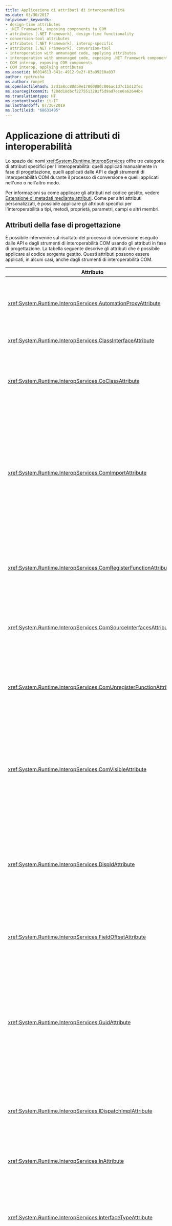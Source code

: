 ```yaml
---
title: Applicazione di attributi di interoperabilità
ms.date: 03/30/2017
helpviewer_keywords:
- design-time attributes
- .NET Framework, exposing components to COM
- attributes [.NET Framework], design-time functionality
- conversion-tool attributes
- attributes [.NET Framework], interop-specific
- attributes [.NET Framework], conversion-tool
- interoperation with unmanaged code, applying attributes
- interoperation with unmanaged code, exposing .NET Framework components
- COM interop, exposing COM components
- COM interop, applying attributes
ms.assetid: b6014613-641c-4912-9e2f-83a99210a037
author: rpetrusha
ms.author: ronpet
ms.openlocfilehash: 27d1a8cc80db9e17000880c006ac1d7c1bd12fec
ms.sourcegitcommit: f20dd18dbcf2275513281f5d9ad7ece6a62644b4
ms.translationtype: HT
ms.contentlocale: it-IT
ms.lasthandoff: 07/30/2019
ms.locfileid: "68631495"
---
```

# <a name="applying-interop-attributes"></a>Applicazione di attributi di interoperabilità
Lo spazio dei nomi <xref:System.Runtime.InteropServices> offre tre categorie di attributi specifici per l'interoperabilità: quelli applicati manualmente in fase di progettazione, quelli applicati dalle API e dagli strumenti di interoperabilità COM durante il processo di conversione e quelli applicati nell'uno o nell'altro modo.  
  
 Per informazioni su come applicare gli attributi nel codice gestito, vedere [Estensione di metadati mediante attributi](../../../docs/standard/attributes/index.md). Come per altri attributi personalizzati, è possibile applicare gli attributi specifici per l'interoperabilità a tipi, metodi, proprietà, parametri, campi e altri membri.  
  
## <a name="design-time-attributes"></a>Attributi della fase di progettazione  
 È possibile intervenire sul risultato del processo di conversione eseguito dalle API e dagli strumenti di interoperabilità COM usando gli attributi in fase di progettazione. La tabella seguente descrive gli attributi che è possibile applicare al codice sorgente gestito. Questi attributi possono essere applicati, in alcuni casi, anche dagli strumenti di interoperabilità COM.  
  
|Attributo|DESCRIZIONE|  
|---------------|-----------------|  
|<xref:System.Runtime.InteropServices.AutomationProxyAttribute>|Specifica se il marshalling del tipo deve essere effettuato mediante il gestore di marshalling di Automazione oppure un proxy e uno stub personalizzati.|  
|<xref:System.Runtime.InteropServices.ClassInterfaceAttribute>|Controlla il tipo di interfaccia generato per una classe.|  
|<xref:System.Runtime.InteropServices.CoClassAttribute>|Identifica il CLSID della coclasse originale importata da una libreria dei tipi.<br /><br /> Questo attributo viene in genere applicato dagli strumenti di interoperabilità COM.|  
|<xref:System.Runtime.InteropServices.ComImportAttribute>|Indica che è stata importata una definizione di interfaccia o una coclasse da una libreria dei tipi COM. Il runtime usa questo flag per determinare come attivare il tipo ed effettuarne il marshalling. Questo attributo impedisce la riesportazione del tipo in una libreria dei tipi.<br /><br /> Questo attributo viene in genere applicato dagli strumenti di interoperabilità COM.|  
|<xref:System.Runtime.InteropServices.ComRegisterFunctionAttribute>|Indica che, quando l'assembly viene registrato per l'utilizzo da COM, deve essere chiamato un metodo per consentire l'esecuzione di codice utente durante il processo di registrazione.|  
|<xref:System.Runtime.InteropServices.ComSourceInterfacesAttribute>|Identifica le interfacce che sono fonti di eventi per la classe.<br /><br /> Questo attributo può essere applicato dagli strumenti di interoperabilità COM.|  
|<xref:System.Runtime.InteropServices.ComUnregisterFunctionAttribute>|Indica che, quando la registrazione dell'assembly da COM viene annullata, deve essere chiamato un metodo per consentire l'esecuzione di codice utente durante il processo.|  
|<xref:System.Runtime.InteropServices.ComVisibleAttribute>|Rende i tipi invisibili a COM quando il valore dell'attributo è **false**. Questo attributo può essere applicato a un tipo singolo o a un intero assembly per controllare la visibilità COM. Tutti i tipi gestiti e pubblici sono visibili per impostazione predefinita. Non è necessario usare questo attributo per renderli visibili.|  
|<xref:System.Runtime.InteropServices.DispIdAttribute>|Specifica l'identificatore di invio (DISPID) COM di un metodo o un campo. Questo attributo contiene il DISPID per il metodo, il campo o la proprietà che descrive.<br /><br /> Questo attributo può essere applicato dagli strumenti di interoperabilità COM.|  
|<xref:System.Runtime.InteropServices.FieldOffsetAttribute>|Indica la posizione fisica di ogni campo all'interno di una classe quando è usato con l'attributo **StructLayoutAttribute** e **LayoutKind** è impostato su Explicit.|  
|<xref:System.Runtime.InteropServices.GuidAttribute>|Specifica l'identificatore univoco globale (GUID) di una classe, un'interfaccia o un'intera libreria dei tipi. Il formato della stringa passata all'attributo deve essere un argomento di costruttore accettabile per il tipo **System.Guid**.<br /><br /> Questo attributo può essere applicato dagli strumenti di interoperabilità COM.|  
|<xref:System.Runtime.InteropServices.IDispatchImplAttribute>|Indica quale implementazione dell'interfaccia **IDispatch** viene usata da Common Language Runtime quando espone a COM interfacce duali e dispatch.|  
|<xref:System.Runtime.InteropServices.InAttribute>|Indica che è necessario effettuare il marshalling dei dati verso il chiamante. Può essere usato per i parametri.|  
|<xref:System.Runtime.InteropServices.InterfaceTypeAttribute>|Controlla in che modo un'interfaccia gestita viene esposta ai client COM (duale, derivata da IUnknown o solo IDispatch).<br /><br /> Questo attributo può essere applicato dagli strumenti di interoperabilità COM.|  
|<xref:System.Runtime.InteropServices.LCIDConversionAttribute>|Indica che una firma di metodo non gestito accetta un parametro LCID.<br /><br /> Questo attributo può essere applicato dagli strumenti di interoperabilità COM.|  
|<xref:System.Runtime.InteropServices.MarshalAsAttribute>|Indica come deve essere effettuato il marshalling dei dati di campi o parametri tra codice gestito e codice non gestito. L'attributo è sempre facoltativo perché per ogni tipo di dati è previsto un comportamento di marshalling predefinito.<br /><br /> Questo attributo può essere applicato dagli strumenti di interoperabilità COM.|  
|<xref:System.Runtime.InteropServices.OptionalAttribute>|Indica che un parametro è facoltativo.<br /><br /> Questo attributo può essere applicato dagli strumenti di interoperabilità COM.|  
|<xref:System.Runtime.InteropServices.OutAttribute>|Indica che è necessario effettuare il marshalling dei dati di un campo o di un parametro da un oggetto chiamato al relativo chiamante.|  
|<xref:System.Runtime.InteropServices.PreserveSigAttribute>|Disattiva la trasformazione della firma retval o HRESULT che normalmente ha luogo durante le chiamate di interoperabilità. L'attributo influisce sul marshalling e sull'esportazione delle librerie dei tipi.<br /><br /> Questo attributo può essere applicato dagli strumenti di interoperabilità COM.|  
|<xref:System.Runtime.InteropServices.ProgIdAttribute>|Specifica il ProgID di una classe .NET Framework. Può essere usato per le classi.|  
|<xref:System.Runtime.InteropServices.StructLayoutAttribute>|Controlla il layout fisico dei campi di una classe.<br /><br /> Questo attributo può essere applicato dagli strumenti di interoperabilità COM.|  
  
## <a name="conversion-tool-attributes"></a>Attributi degli strumenti di conversione  
 La tabella seguente descrive gli attributi applicati dagli strumenti di interoperabilità COM durante il processo di conversione. Questi attributi non devono essere applicati in fase di progettazione.  
  
|Attributo|DESCRIZIONE|  
|---------------|-----------------|  
|<xref:System.Runtime.InteropServices.ComAliasNameAttribute>|Indica l'alias COM per un tipo di parametro o campo. Può essere usato per parametri, campi o valori restituiti.|  
|<xref:System.Runtime.InteropServices.ComConversionLossAttribute>|Indica che le informazioni relative a una classe o a un'interfaccia sono andate perse durante l'importazione da una libreria dei tipi a un assembly.|  
|<xref:System.Runtime.InteropServices.ComEventInterfaceAttribute>|Identifica l'interfaccia di origine e la classe che implementa i metodi dell'interfaccia eventi.|  
|<xref:System.Runtime.InteropServices.ImportedFromTypeLibAttribute>|Indica che l'assembly è stato importato in origine da una libreria dei tipi COM. Questo attributo contiene la definizione della libreria dei tipi di origine.|  
|<xref:System.Runtime.InteropServices.TypeLibFuncAttribute>|Contiene i **FUNCFLAGS** importati in origine per questa funzione dalla libreria dei tipi COM.|  
|<xref:System.Runtime.InteropServices.TypeLibTypeAttribute>|Contiene i **TYPEFLAGS** importati in origine per questo tipo dalla libreria dei tipi COM.|  
|<xref:System.Runtime.InteropServices.TypeLibVarAttribute>|Contiene i **VARFLAGS** importati in origine per questa variabile dalla libreria dei tipi COM.|  
  
## <a name="see-also"></a>Vedere anche

- <xref:System.Runtime.InteropServices>
- [Esposizione di componenti .NET Framework a COM](../../../docs/framework/interop/exposing-dotnet-components-to-com.md)
- [Attributi](../../../docs/standard/attributes/index.md)
- [Qualificazione di tipi .NET per l'interoperabilità](../../../docs/standard/native-interop/qualify-net-types-for-interoperation.md)
- [Creazione di un pacchetto di un assembly .NET Framework per COM](../../../docs/framework/interop/packaging-an-assembly-for-com.md)
